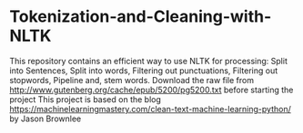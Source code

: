 # Tokenization-and-Cleaning-with-NLTK
This repository contains an efficient way to use NLTK for processing: Split into Sentences, 
Split into words,
Filtering out punctuations,
Filtering out stopwords,
Pipeline and,
stem words.
Download the raw file from http://www.gutenberg.org/cache/epub/5200/pg5200.txt before starting the project This project is based on the blog https://machinelearningmastery.com/clean-text-machine-learning-python/ by Jason Brownlee
